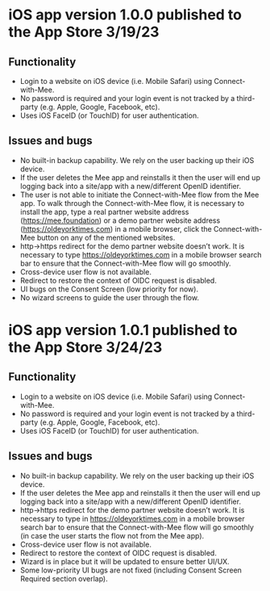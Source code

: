 # iOS app version 1.0.0 published to the App Store 3/19/23
## Functionality
* Login to a website on iOS device (i.e. Mobile Safari) using Connect-with-Mee. 
* No password is required and your login event is not tracked by a third-party (e.g. Apple, Google, Facebook, etc).
* Uses iOS FaceID (or TouchID) for user authentication.
## Issues and bugs
* No built-in backup capability. We rely on the user backing up their iOS device.
* If the user deletes the Mee app and reinstalls it then the user will end up logging back into a site/app with a new/different OpenID identifier.
* The user is not able to initiate the Connect-with-Mee flow from the Mee app. To walk through the Connect-with-Mee flow, it is necessary to install the app, type a real partner website address (https://mee.foundation) or a demo partner website address (https://oldeyorktimes.com) in a mobile browser, click the Connect-with-Mee button on any of the mentioned websites. 
* http->https redirect for the demo partner website doesn’t work. It is necessary to type https://oldeyorktimes.com in a mobile browser search bar to ensure that the Connect-with-Mee flow will go smoothly.
* Cross-device user flow is not available.
* Redirect to restore the context of OIDC request is disabled.
* UI bugs on the Consent Screen (low priority for now).
* No wizard screens to guide the user through the flow.   
# iOS app version 1.0.1 published to the App Store 3/24/23
## Functionality
* Login to a website on iOS device (i.e. Mobile Safari) using Connect-with-Mee.
* No password is required and your login event is not tracked by a third-party (e.g. Apple, Google, Facebook, etc).
* Uses iOS FaceID (or TouchID) for user authentication.
## Issues and bugs
* No built-in backup capability. We rely on the user backing up their iOS device.
* If the user deletes the Mee app and reinstalls it then the user will end up logging back into a site/app with a new/different OpenID identifier.
* http->https redirect for the demo partner website doesn’t work. It is necessary to type in https://oldeyorktimes.com in a mobile browser search bar to ensure that the Connect-with-Mee flow will go smoothly (in case the user starts the flow not from the Mee app).
* Cross-device user flow is not available.
* Redirect to restore the context of OIDC request is disabled.
* Wizard is in place but it will be updated to ensure better UI/UX.
* Some low-priority UI bugs are not fixed (including Consent Screen Required section overlap).
